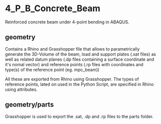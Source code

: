 # 4_P_B_Concrete_Beam
Reinforced concrete beam under 4-point bending in ABAQUS.

## geometry
Contains a Rhino and Grasshopper file that allows to parametrically generate the 3D-Volume of the beam, load and support plates (.sat files) as well as related datum planes (.dp files containing a surface coordinate and it's nomal vector) and reference points (.rp files with coordinates and type(s) of the reference point (eg. mpc_beam))

All these are exported from Rhino using Grasshopper. The types of reference points, lated on used in the Python Script, are specified in Rhino using attributes.

## geometry/parts
Grasshopper is used to export the .sat, .dp and .rp files to the parts folder. 
